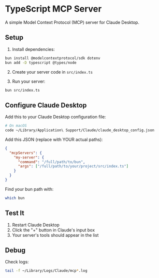# TypeScript MCP Server

A simple Model Context Protocol (MCP) server for Claude Desktop.

## Setup

1. Install dependencies:

```bash
bun install @modelcontextprotocol/sdk dotenv
bun add -D typescript @types/node
```

2. Create your server code in `src/index.ts`

3. Run your server:

```bash
bun src/index.ts
```

## Configure Claude Desktop

Add this to your Claude Desktop configuration file:

```bash
# On macOS
code ~/Library/Application\ Support/Claude/claude_desktop_config.json
```

Add this JSON (replace with YOUR actual paths):

```json
{
  "mcpServers": {
    "my-server": {
      "command": "/full/path/to/bun",
      "args": ["/full/path/to/your/project/src/index.ts"]
    }
  }
}
```

Find your bun path with:
```bash
which bun
```

## Test It

1. Restart Claude Desktop
2. Click the "+" button in Claude's input box
3. Your server's tools should appear in the list

## Debug

Check logs:
```bash
tail -f ~/Library/Logs/Claude/mcp*.log
```